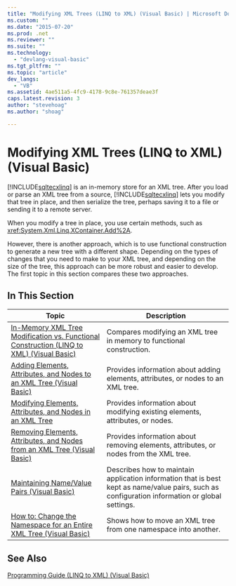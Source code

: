 ```yaml
---
title: "Modifying XML Trees (LINQ to XML) (Visual Basic) | Microsoft Docs"
ms.custom: ""
ms.date: "2015-07-20"
ms.prod: .net
ms.reviewer: ""
ms.suite: ""
ms.technology: 
  - "devlang-visual-basic"
ms.tgt_pltfrm: ""
ms.topic: "article"
dev_langs: 
  - "VB"
ms.assetid: 4ae511a5-4fc9-4178-9c8e-761357deae3f
caps.latest.revision: 3
author: "stevehoag"
ms.author: "shoag"

---
```

# Modifying XML Trees (LINQ to XML) (Visual Basic)
[!INCLUDE[sqltecxlinq](../../../../csharp/programming-guide/concepts/linq/includes/sqltecxlinq_md.md)] is an in-memory store for an XML tree. After you load or parse an XML tree from a source, [!INCLUDE[sqltecxlinq](../../../../csharp/programming-guide/concepts/linq/includes/sqltecxlinq_md.md)] lets you modify that tree in place, and then serialize the tree, perhaps saving it to a file or sending it to a remote server.  
  
 When you modify a tree in place, you use certain methods, such as <xref:System.Xml.Linq.XContainer.Add%2A>.  
  
 However, there is another approach, which is to use functional construction to generate a new tree with a different shape. Depending on the types of changes that you need to make to your XML tree, and depending on the size of the tree, this approach can be more robust and easier to develop. The first topic in this section compares these two approaches.  
  
## In This Section  
  
|Topic|Description|  
|-----------|-----------------|  
|[In-Memory XML Tree Modification vs. Functional Construction (LINQ to XML) (Visual Basic)](../../../../visual-basic/programming-guide/concepts/linq/in-memory-xml-tree-modification-vs-functional-construction.md)|Compares modifying an XML tree in memory to functional construction.|  
|[Adding Elements, Attributes, and Nodes to an XML Tree (Visual Basic)](../../../../visual-basic/programming-guide/concepts/linq/adding-elements-attributes-and-nodes-to-an-xml-tree.md)|Provides information about adding elements, attributes, or nodes to an XML tree.|  
|[Modifying Elements, Attributes, and Nodes in an XML Tree](../../../../visual-basic/programming-guide/concepts/linq/modifying-elements-attributes-and-nodes-in-an-xml-tree.md)|Provides information about modifying existing elements, attributes, or nodes.|  
|[Removing Elements, Attributes, and Nodes from an XML Tree (Visual Basic)](../../../../visual-basic/programming-guide/concepts/linq/removing-elements-attributes-and-nodes-from-an-xml-tree.md)|Provides information about removing elements, attributes, or nodes from the XML tree.|  
|[Maintaining Name/Value Pairs (Visual Basic)](../../../../visual-basic/programming-guide/concepts/linq/maintaining-name-value-pairs.md)|Describes how to maintain application information that is best kept as name/value pairs, such as configuration information or global settings.|  
|[How to: Change the Namespace for an Entire XML Tree (Visual Basic)](../../../../visual-basic/programming-guide/concepts/linq/how-to-change-the-namespace-for-an-entire-xml-tree.md)|Shows how to move an XML tree from one namespace into another.|  
  
## See Also  
 [Programming Guide (LINQ to XML) (Visual Basic)](../../../../visual-basic/programming-guide/concepts/linq/programming-guide-linq-to-xml.md)